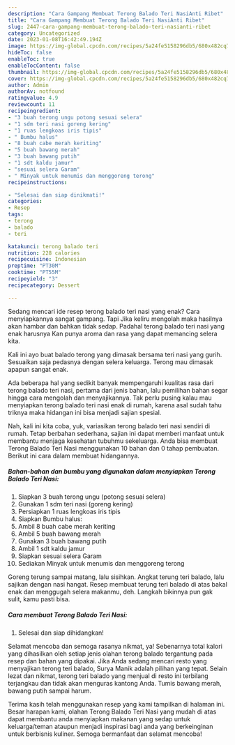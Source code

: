 ```yaml
---
description: "Cara Gampang Membuat Terong Balado Teri NasiAnti Ribet"
title: "Cara Gampang Membuat Terong Balado Teri NasiAnti Ribet"
slug: 2447-cara-gampang-membuat-terong-balado-teri-nasianti-ribet
category: Uncategorized
date: 2023-01-08T16:42:49.194Z
image: https://img-global.cpcdn.com/recipes/5a24fe5158296db5/680x482cq70/terong-balado-teri-nasi-foto-resep-utama.jpg
hideToc: false
enableToc: true
enableTocContent: false
thumbnail: https://img-global.cpcdn.com/recipes/5a24fe5158296db5/680x482cq70/terong-balado-teri-nasi-foto-resep-utama.jpg
cover: https://img-global.cpcdn.com/recipes/5a24fe5158296db5/680x482cq70/terong-balado-teri-nasi-foto-resep-utama.jpg
author: Admin
authorAv: notfound
ratingvalue: 4.9
reviewcount: 11
recipeingredient:
- "3 buah terong ungu potong sesuai selera"
- "1 sdm teri nasi goreng kering"
- "1 ruas lengkoas iris tipis"
- " Bumbu halus"
- "8 buah cabe merah keriting"
- "5 buah bawang merah"
- "3 buah bawang putih"
- "1 sdt kaldu jamur"
- "sesuai selera Garam"
- " Minyak untuk menumis dan menggoreng terong"
recipeinstructions:

- "Selesai dan siap dinikmati!"
categories:
- Resep
tags:
- terong
- balado
- teri

katakunci: terong balado teri 
nutrition: 228 calories
recipecuisine: Indonesian
preptime: "PT30M"
cooktime: "PT55M"
recipeyield: "3"
recipecategory: Dessert

---
```



Sedang mencari ide resep terong balado teri nasi yang enak? Cara menyiapkannya sangat gampang. Tapi Jika keliru mengolah maka hasilnya akan hambar dan bahkan tidak sedap. Padahal terong balado teri nasi yang enak harusnya Kan punya aroma dan rasa yang dapat memancing selera kita.


Kali ini ayo buat balado terong yang dimasak bersama teri nasi yang gurih. Sesuaikan saja pedasnya dengan selera keluarga. Terong mau dimasak apapun sangat enak.

Ada beberapa hal yang sedikit banyak mempengaruhi kualitas rasa dari terong balado teri nasi, pertama dari jenis bahan, lalu pemilihan bahan segar hingga cara mengolah dan menyajikannya. Tak perlu pusing kalau mau menyiapkan terong balado teri nasi enak di rumah, karena asal sudah tahu triknya maka hidangan ini bisa menjadi sajian spesial.


Nah, kali ini kita coba, yuk, variasikan terong balado teri nasi sendiri di rumah. Tetap berbahan sederhana, sajian ini dapat memberi manfaat untuk membantu menjaga kesehatan tubuhmu sekeluarga. Anda bisa membuat Terong Balado Teri Nasi menggunakan 10 bahan dan 0 tahap pembuatan. Berikut ini cara dalam membuat hidangannya.

<!--inarticleads1-->

##### Bahan-bahan dan bumbu yang digunakan dalam menyiapkan Terong Balado Teri Nasi:

1. Siapkan 3 buah terong ungu (potong sesuai selera)
1. Gunakan 1 sdm teri nasi (goreng kering)
1. Persiapkan 1 ruas lengkoas iris tipis
1. Siapkan  Bumbu halus:
1. Ambil 8 buah cabe merah keriting
1. Ambil 5 buah bawang merah
1. Gunakan 3 buah bawang putih
1. Ambil 1 sdt kaldu jamur
1. Siapkan sesuai selera Garam
1. Sediakan  Minyak untuk menumis dan menggoreng terong


Goreng terung sampai matang, lalu sisihkan. Angkat terung teri balado, lalu sajikan dengan nasi hangat. Resep membuat terung teri balado di atas bakal enak dan menggugah selera makanmu, deh. Langkah bikinnya pun gak sulit, kamu pasti bisa. 

<!--inarticleads2-->

##### Cara membuat Terong Balado Teri Nasi:


1. Selesai dan siap dihidangkan!

Selamat mencoba dan semoga rasanya nikmat, ya! Sebenarnya total kalori yang dihasilkan oleh setiap jenis olahan terong balado tergantung pada resep dan bahan yang dipakai. Jika Anda sedang mencari resto yang menyajikan terong teri balado, Surya Manik adalah pilihan yang tepat. Selain lezat dan nikmat, terong teri balado yang menjual di resto ini terbilang terjangkau dan tidak akan menguras kantong Anda. Tumis bawang merah, bawang putih sampai harum. 

Terima kasih telah menggunakan resep yang kami tampilkan di halaman ini. Besar harapan kami, olahan Terong Balado Teri Nasi yang mudah di atas dapat membantu anda menyiapkan makanan yang sedap untuk keluarga/teman ataupun menjadi inspirasi bagi anda yang berkeinginan untuk berbisnis kuliner. Semoga bermanfaat dan selamat mencoba!
